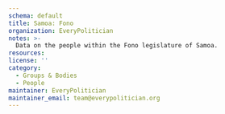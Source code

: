 ```yaml
---
schema: default
title: Samoa: Fono
organization: EveryPolitician
notes: >-
  Data on the people within the Fono legislature of Samoa.
resources:
license: ''
category:
  - Groups & Bodies
  - People
maintainer: EveryPolitician
maintainer_email: team@everypolitician.org
---
```

